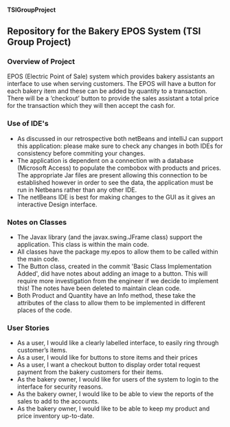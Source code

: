 #### TSIGroupProject
Repository for the Bakery EPOS System (TSI Group Project)
----------------------------------------------------------------
### Overview of Project
EPOS (Electric Point of Sale) system which provides bakery assistants an interface to use when serving customers. The EPOS will have a button for each bakery item and these can be added by quantity to a transaction. There will be a ‘checkout’ button to provide the sales assistant a total price for the transaction which they will then accept the cash for.


### Use of IDE's
- As discussed in our retrospective both netBeans and intelliJ can support this application: please make sure to check any changes in both IDEs for consistency before commiting your changes.
- The application is dependent on a connection with a database (Microsoft Access) to populate the combobox with products and prices. The appropriate Jar files are present allowing this connection to be established however in order to see the data, the application must be run in Netbeans rather than any other IDE.
- The netBeans IDE is best for making changes to the GUI as it gives an interactive Design interface.

### Notes on Classes
- The Javax library (and the javax.swing.JFrame class) support the application. This class is within the main code.
- All classes have the package my.epos to allow them to be called within the main code.
- The Button class, created in the commit 'Basic Class Implementation Added', did have notes about adding an image to a button. This will require more investigation from the engineer if we decide to implement this! The notes have been deleted to maintain clean code.
- Both Product and Quantity have an Info method, these take the attributes of the class to allow them to be implemented in different places of the code.

### User Stories
- As a user, I would like a clearly labelled interface, to easily ring through customer’s items. 
- As a user, I would like for buttons to store items and their prices 
- As a user, I want a checkout button to display order total request payment from the bakery customers for their items.  
- As the bakery owner, I would like for users of the system to login to the interface for security reasons. 
- As the bakery owner, I would like to be able to view the reports of the sales to add to the accounts.  
- As the bakery owner, I would like to be able to keep my product and price inventory up-to-date. 
